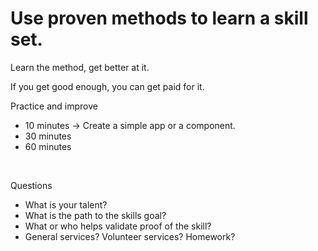 <!DOCTYPE html>
<html>

<body>

<h1>Use proven methods to learn a skill set.</h1>
<p>Learn the method, get better at it.</p>
<p>If you get good enough, you can get paid for it.</p>
<p>Practice and improve</p>
     <ul> 
     <li> 10 minutes -> Create a simple app or a component.</li>
     <li> 30 minutes </li>
      <li> 60 minutes</li> 
     </ul>
     <br><p>Questions</p>
     <ul>
     <li>What is your talent?     </li>
     <li>What is the path to the skills goal?     </li>
     <li>What or who helps validate proof of the skill?     </li>
     <li>General services? Volunteer services? Homework?     </li>
</body>
</html>
